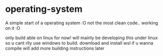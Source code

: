 # operating-system
A simple start of a operating system :O
not the most clean code.. working on it :O



only build able on linux for now! will mainly be developing this under linux so u cant rlly use windows to build. download and install wsl if u wanna compile will add more building instructions later